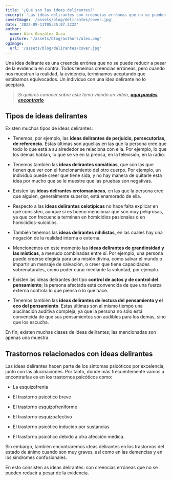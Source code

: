```yaml
---
title: '¿Qué son las ideas delirantes?'
excerpt: 'Las ideas delirantes son creencias erróneas que no se pueden reducir a pesar de la evidencia en contra. Existen diversos tipos de ideas delirantes; entre ellas las de grandiosidad, místicas, de perjuicio, de referencia, persecutorias, somáticas, etc.'
coverImage: '/assets/blog/delirantes/cover.jpg'
date: '2022-09-11T05:35:07.322Z'
author:
  name: Alex González Grau
  picture: '/assets/blog/authors/alex.png'
ogImage:
  url: '/assets/blog/delirantes/cover.jpg'
---
```


Una idea delirante es una creencia errónea que no se puede reducir a pesar de la evidencia en contra. Todos tenemos creencias erróneas, pero cuando nos muestran la realidad, la evidencia, terminamos aceptando que estábamos equivocados. Un individuo con una idea delirante no lo aceptará.

>*Si quieres conocer sobre este tema viendo un video, [**aquí puedes encontrarlo**](https://www.youtube.com/watch?v=bH7K2MIN1Qs)*

## Tipos de ideas delirantes

Existen muchos tipos de ideas delirantes: 

* Tenemos, por ejemplo, las **ideas delirantes de perjuicio, persecutorias, de referencia.** Estas últimas son aquellas en las que la persona cree que todo lo que está a su alrededor se relaciona con ella. Por ejemplo, lo que los demás hablan, lo que se ve en la prensa, en la televisión, en la radio. 

* Tenemos también las **ideas delirantes somáticas**, que son las que tienen que ver con el funcionamiento del otro cuerpo. Por ejemplo, un individuo puede creer que tiene sida, y no hay manera de quitarle esta idea por mucho que se le muestre que las pruebas son negativas. 

* Existen las **ideas delirantes erotomaníacas**, en las que la persona cree que alguien, generalmente superior, está enamorado de ella. 

* Respecto a las **ideas delirantes celotípicas** no hace falta explicar en qué consisten, aunque sí es bueno mencionar que son muy peligrosas, ya que con frecuencia terminan en homicidios pasionales o en homicidios-suicidios. 

* También tenemos las **ideas delirantes nihilistas**, en las cuales hay una negación de la realidad interna o externa. 

* Mencionemos en este momento las **ideas delirantes de grandiosidad y las místicas**, a menudo combinadas entre sí. Por ejemplo, una persona puede creerse elegida para una misión divina, como salvar el mundo o impartir un mensaje de salvación, o creer que tiene capacidades sobrenaturales, como poder curar mediante la voluntad, por ejemplo. 

* Existen las ideas delirantes del tipo **control de actos y de control del pensamiento**; la persona afectada está convencida de que una fuerza externa controla lo que piensa o lo que hace. 

* Tenemos también las **ideas delirantes de lectura del pensamiento y el eco del pensamiento**. Estas últimas son al mismo tiempo una alucinación auditiva compleja, ya que la persona no sólo está convencida de que sus pensamientos son audibles para los demás, sino que los escucha. 

En fin, existen muchas clases de ideas delirantes; las mencionadas son apenas una muestra.

## Trastornos relacionados con ideas delirantes

Las ideas delirantes hacen parte de los síntomas psicóticos por excelencia, junto con las alucinaciones. Por tanto, donde más frecuentemente vamos a encontrarlas es en los trastornos psicóticos como:

* La esquizofrenia

* El trastorno psicótico breve 

* El trastorno esquizofreniforme

* El trastorno esquizoafectivo 

* El trastorno psicótico inducido por sustancias 

* El trastorno psicótico debido a otra afección médica. 

Sin embargo, también encontraremos ideas delirantes en los trastornos del estado de ánimo cuando son muy graves, así como en las demencias y en los síndromes confusionales.

En esto consisten as ideas delirantes: son creencias erróneas que no se pueden reducir a pesar de la evidencia.  

